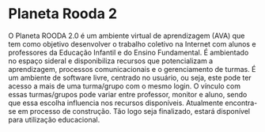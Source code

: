 Planeta Rooda 2
===============
O Planeta ROODA 2.0 é um ambiente virtual de aprendizagem (AVA) que tem como objetivo desenvolver o trabalho coletivo na Internet com alunos e professores da Educação Infantil e do Ensino Fundamental. É ambientado no espaço sideral e disponibiliza recursos que potencializam a aprendizagem, processos comunicacionais e o gerenciamento de turmas.
É um ambiente de software livre, centrado no usuário, ou seja, este pode ter acesso a mais de uma turma/grupo com o mesmo login. O vínculo com essas turmas/grupos pode variar entre professor, monitor e aluno, sendo que essa escolha influencia nos recursos disponíveis. Atualmente encontra-se em processo de construção. Tão logo seja finalizado, estará disponível para utilização educacional.
